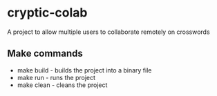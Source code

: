 # cryptic-colab

A project to allow multiple users to collaborate remotely on crosswords

## Make commands

* make build - builds the project into a binary file
* make run - runs the project
* make clean - cleans the project


